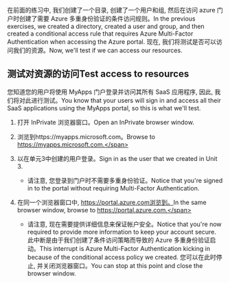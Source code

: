 <span data-ttu-id="05e9a-101">在前面的练习中, 我们创建了一个目录, 创建了一个用户和组, 然后在访问 azure 门户时创建了需要 Azure 多重身份验证的条件访问规则。</span><span class="sxs-lookup"><span data-stu-id="05e9a-101">In the previous exercises, we created a directory, created a user and group, and then created a conditional access rule that requires Azure Multi-Factor Authentication when accessing the Azure portal.</span></span> <span data-ttu-id="05e9a-102">现在, 我们将测试是否可以访问我们的资源。</span><span class="sxs-lookup"><span data-stu-id="05e9a-102">Now, we'll test if we can access our resources.</span></span>

## <a name="test-access-to-resources"></a><span data-ttu-id="05e9a-103">测试对资源的访问</span><span class="sxs-lookup"><span data-stu-id="05e9a-103">Test access to resources</span></span>

<span data-ttu-id="05e9a-104">您知道您的用户将使用 MyApps 门户登录并访问其所有 SaaS 应用程序, 因此, 我们将对此进行测试。</span><span class="sxs-lookup"><span data-stu-id="05e9a-104">You know that your users will sign in and access all their SaaS applications using the MyApps portal, so this is what we'll test.</span></span>

1. <span data-ttu-id="05e9a-105">打开 InPrivate 浏览器窗口。</span><span class="sxs-lookup"><span data-stu-id="05e9a-105">Open an InPrivate browser window.</span></span>

1. <span data-ttu-id="05e9a-106">浏览到https://myapps.microsoft.com。</span><span class="sxs-lookup"><span data-stu-id="05e9a-106">Browse to https://myapps.microsoft.com.</span></span>

1. <span data-ttu-id="05e9a-107">以在单元3中创建的用户登录。</span><span class="sxs-lookup"><span data-stu-id="05e9a-107">Sign in as the user that we created in Unit 3.</span></span>

   * <span data-ttu-id="05e9a-108">请注意, 您登录到门户时不需要多重身份验证。</span><span class="sxs-lookup"><span data-stu-id="05e9a-108">Notice that you're signed in to the portal without requiring Multi-Factor Authentication.</span></span>

1. <span data-ttu-id="05e9a-109">在同一个浏览器窗口中, https://portal.azure.com浏览到。</span><span class="sxs-lookup"><span data-stu-id="05e9a-109">In the same browser window, browse to https://portal.azure.com.</span></span>

   * <span data-ttu-id="05e9a-110">请注意, 现在需要提供详细信息来保证帐户安全。</span><span class="sxs-lookup"><span data-stu-id="05e9a-110">Notice that you're now required to provide more information to keep your account secure.</span></span> <span data-ttu-id="05e9a-111">此中断是由于我们创建了条件访问策略而导致的 Azure 多重身份验证启动。</span><span class="sxs-lookup"><span data-stu-id="05e9a-111">This interrupt is Azure Multi-Factor Authentication kicking in because of the conditional access policy we created.</span></span> <span data-ttu-id="05e9a-112">您可以在此时停止, 并关闭浏览器窗口。</span><span class="sxs-lookup"><span data-stu-id="05e9a-112">You can stop at this point and close the browser window.</span></span>